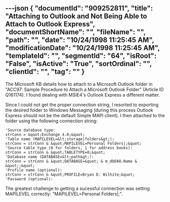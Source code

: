 ---json
{
  "documentId": "909252811",
  "title": "Attaching to Outlook and Not Being Able to Attach to Outlook Express",
  "documentShortName": "",
  "fileName": "",
  "path": "",
  "date": "10/24/1998 11:25:45 AM",
  "modificationDate": "10/24/1998 11:25:45 AM",
  "templateId": "",
  "segmentId": "64",
  "isRoot": "False",
  "isActive": "True",
  "sortOrdinal": "",
  "clientId": "",
  "tag": ""
}
---

The Microsoft KB details how to attach to a Microsoft Outlook folder in &quot;ACC97: Sample Procedure to Attach a Microsoft Outlook Folder&quot; (Article ID Q161174). I found dealing with MSIE4's Outlook Express a different matter. 

Since I could not get the proper connection string, I resorted to exporting the desired folder to Windows Messaging (during this process Outlook Express should not be the default Simple MAPI client). I then attached to the folder using the following connection string:

    'Source database type:
    strConn = &quot;Exchange 4.0;&quot;
    'Table name (MAPILEVEL=&lt;storage|folders&gt;):
    strConn = strConn & &quot;MAPILEVEL=Personal Folders|;&quot;
    'Source table type (0 for folders, 1 for address books):
    strConn = strConn & &quot;TABLETYPE=0;&quot;
    'Database name (DATABASE=&lt;path&gt;):
    strConn = strConn & &quot;DATABASE=&quot; & m_dbDAO.Name & &quot;;&quot;
    'Profile name (optional):
    strConn = strConn & &quot;PROFILE=Bryan D. Wilhite;&quot;
    'Password (optional):

The greatest challenge to getting a sucessful connection was setting MAPILEVEL correctly: &quot;MAPILEVEL=Personal Folders|;&quot;.

